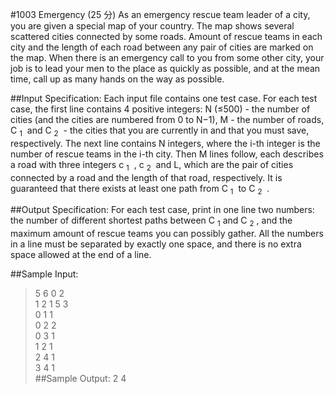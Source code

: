 #1003 Emergency (25 分)
As an emergency rescue team leader of a city, you are given a special map of your country. The map shows several scattered cities connected by some roads. Amount of rescue teams in each city and the length of each road between any pair of cities are marked on the map. When there is an emergency call to you from some other city, your job is to lead your men to the place as quickly as possible, and at the mean time, call up as many hands on the way as possible.

##Input Specification:
Each input file contains one test case. For each test case, the first line contains 4 positive integers: N (≤500) - the number of cities (and the cities are numbered from 0 to N−1), M - the number of roads, C
​<sub>1</sub>
​​  and C
​<sub>2</sub>
​​  - the cities that you are currently in and that you must save, respectively. The next line contains N integers, where the i-th integer is the number of rescue teams in the i-th city. Then M lines follow, each describes a road with three integers c
​<sub>1</sub>
​​ , c
​<sub>2</sub>
​​  and L, which are the pair of cities connected by a road and the length of that road, respectively. It is guaranteed that there exists at least one path from C
​<sub>1</sub>
​​  to C
​<sub>2</sub>
​​ .

##Output Specification:
For each test case, print in one line two numbers: the number of different shortest paths between C
​<sub>1</sub>
​​  and C
​<sub>2</sub>
​, and the maximum amount of rescue teams you can possibly gather. All the numbers in a line must be separated by exactly one space, and there is no extra space allowed at the end of a line.

##Sample Input:
>5 6 0 2  
1 2 1 5 3  
0 1 1  
0 2 2  
0 3 1  
1 2 1  
2 4 1  
3 4 1  
##Sample Output:
>2 4  
